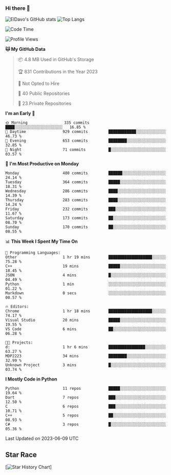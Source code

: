 ### Hi there 👋
![ElDavo's GitHub stats](https://github-readme-stats.vercel.app/api?username=ElDavoo&show_icons=true&theme=chartreuse-dark)
![Top Langs](https://github-readme-stats.vercel.app/api/top-langs/?username=ElDavoo&theme=chartreuse-dark&layout=compact)

<!--START_SECTION:waka-->
![Code Time](http://img.shields.io/badge/Code%20Time-77%20hrs%2041%20mins-blue)

![Profile Views](http://img.shields.io/badge/Profile%20Views-119-blue)

**🐱 My GitHub Data** 

> 📦 4.8 MB Used in GitHub's Storage 
 > 
> 🏆 831 Contributions in the Year 2023
 > 
> 🚫 Not Opted to Hire
 > 
> 📜 40 Public Repositories 
 > 
> 🔑 23 Private Repositories 
 > 
**I'm an Early 🐤** 

```text
🌞 Morning                335 commits         ████░░░░░░░░░░░░░░░░░░░░░   16.85 % 
🌆 Daytime                929 commits         ████████████░░░░░░░░░░░░░   46.73 % 
🌃 Evening                653 commits         ████████░░░░░░░░░░░░░░░░░   32.85 % 
🌙 Night                  71 commits          █░░░░░░░░░░░░░░░░░░░░░░░░   03.57 % 
```
📅 **I'm Most Productive on Monday** 

```text
Monday                   480 commits         ██████░░░░░░░░░░░░░░░░░░░   24.14 % 
Tuesday                  364 commits         █████░░░░░░░░░░░░░░░░░░░░   18.31 % 
Wednesday                286 commits         ████░░░░░░░░░░░░░░░░░░░░░   14.39 % 
Thursday                 283 commits         ████░░░░░░░░░░░░░░░░░░░░░   14.24 % 
Friday                   232 commits         ███░░░░░░░░░░░░░░░░░░░░░░   11.67 % 
Saturday                 173 commits         ██░░░░░░░░░░░░░░░░░░░░░░░   08.70 % 
Sunday                   170 commits         ██░░░░░░░░░░░░░░░░░░░░░░░   08.55 % 
```


📊 **This Week I Spent My Time On** 

```text
💬 Programming Languages: 
Other                    1 hr 19 mins        ███████████████████░░░░░░   75.28 % 
C++                      19 mins             █████░░░░░░░░░░░░░░░░░░░░   18.45 % 
JSON                     4 mins              █░░░░░░░░░░░░░░░░░░░░░░░░   04.49 % 
Python                   1 min               ░░░░░░░░░░░░░░░░░░░░░░░░░   01.22 % 
Markdown                 0 secs              ░░░░░░░░░░░░░░░░░░░░░░░░░   00.57 % 

🔥 Editors: 
Chrome                   1 hr 18 mins        ███████████████████░░░░░░   74.17 % 
Visual Studio            20 mins             █████░░░░░░░░░░░░░░░░░░░░   19.55 % 
VS Code                  6 mins              ██░░░░░░░░░░░░░░░░░░░░░░░   06.28 % 

🐱‍💻 Projects: 
d:                       1 hr 6 mins         ████████████████░░░░░░░░░   63.27 % 
MDP2223                  34 mins             ████████░░░░░░░░░░░░░░░░░   32.99 % 
Unknown Project          3 mins              █░░░░░░░░░░░░░░░░░░░░░░░░   03.74 % 
```

**I Mostly Code in Python** 

```text
Python                   11 repos            █████░░░░░░░░░░░░░░░░░░░░   19.64 % 
Dart                     7 repos             ███░░░░░░░░░░░░░░░░░░░░░░   12.50 % 
C                        6 repos             ███░░░░░░░░░░░░░░░░░░░░░░   10.71 % 
C++                      5 repos             ██░░░░░░░░░░░░░░░░░░░░░░░   08.93 % 
C#                       3 repos             █░░░░░░░░░░░░░░░░░░░░░░░░   05.36 % 
```




 Last Updated on 2023-06-09 UTC
<!--END_SECTION:waka-->

## Star Race

[![Star History Chart](https://api.star-history.com/svg?repos=ElDavoo/WhatsApp-Crypt14-Crypt15-Decrypter,ElDavoo/TuringOS,EliteAndroidApps/WhatsApp-Crypt12-Decrypter,KnugiHK/Whatsapp-Chat-Exporter&type=Date)]
